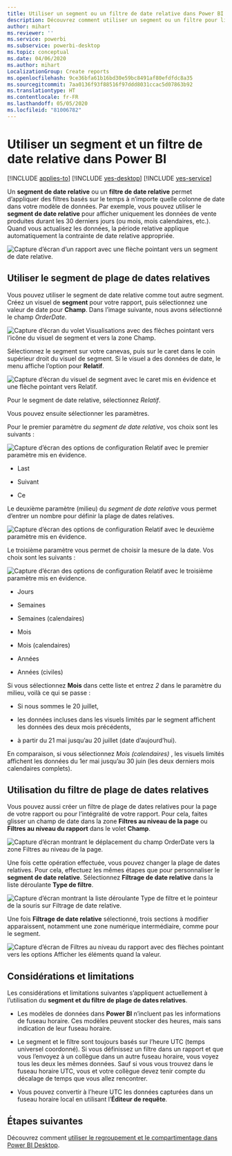 ```yaml
---
title: Utiliser un segment ou un filtre de date relative dans Power BI
description: Découvrez comment utiliser un segment ou un filtre pour limiter les plages de dates relatives dans Power BI.
author: mihart
ms.reviewer: ''
ms.service: powerbi
ms.subservice: powerbi-desktop
ms.topic: conceptual
ms.date: 04/06/2020
ms.author: mihart
LocalizationGroup: Create reports
ms.openlocfilehash: 9ce36bfa61b16bd30e59bc8491af80efdfdc8a35
ms.sourcegitcommit: 7aa0136f93f88516f97ddd8031ccac5d07863b92
ms.translationtype: HT
ms.contentlocale: fr-FR
ms.lasthandoff: 05/05/2020
ms.locfileid: "81006782"
---
```

# <a name="use-a-relative-date-slicer-and-filter-in-power-bi"></a>Utiliser un segment et un filtre de date relative dans Power BI

[!INCLUDE [applies-to](../includes/applies-to.md)] [!INCLUDE [yes-desktop](../includes/yes-desktop.md)] [!INCLUDE [yes-service](../includes/yes-service.md)]

Un **segment de date relative** ou un **filtre de date relative** permet d’appliquer des filtres basés sur le temps à n’importe quelle colonne de date dans votre modèle de données. Par exemple, vous pouvez utiliser le **segment de date relative** pour afficher uniquement les données de vente produites durant les 30 derniers jours (ou mois, mois calendaires, etc.). Quand vous actualisez les données, la période relative applique automatiquement la contrainte de date relative appropriée.

![Capture d’écran d’un rapport avec une flèche pointant vers un segment de date relative.](media/desktop-slicer-filter-date-range/relative-date-range-slicer-filter-01.png)

## <a name="use-the-relative-date-range-slicer"></a>Utiliser le segment de plage de dates relatives

Vous pouvez utiliser le segment de date relative comme tout autre segment. Créez un visuel de **segment** pour votre rapport, puis sélectionnez une valeur de date pour **Champ**. Dans l’image suivante, nous avons sélectionné le champ *OrderDate*.

![Capture d’écran du volet Visualisations avec des flèches pointant vers l’icône du visuel de segment et vers la zone Champ.](media/desktop-slicer-filter-date-range/relative-date-range-slicer-filter-02.png)

Sélectionnez le segment sur votre canevas, puis sur le caret dans le coin supérieur droit du visuel de segment. Si le visuel a des données de date, le menu affiche l’option pour **Relatif**.

![Capture d’écran du visuel de segment avec le caret mis en évidence et une flèche pointant vers Relatif.](media/desktop-slicer-filter-date-range/relative-date-range-slicer-filter-03.png)

Pour le segment de date relative, sélectionnez *Relatif*.

Vous pouvez ensuite sélectionner les paramètres.

Pour le premier paramètre du *segment de date relative*, vos choix sont les suivants :

![Capture d’écran des options de configuration Relatif avec le premier paramètre mis en évidence.](media/desktop-slicer-filter-date-range/relative-date-range-slicer-filter-04.png)

* Last

* Suivant

* Ce

Le deuxième paramètre (milieu) du *segment de date relative* vous permet d’entrer un nombre pour définir la plage de dates relatives.

![Capture d’écran des options de configuration Relatif avec le deuxième paramètre mis en évidence.](media/desktop-slicer-filter-date-range/relative-date-range-slicer-filter-04a.png)

Le troisième paramètre vous permet de choisir la mesure de la date. Vos choix sont les suivants :

![Capture d’écran des options de configuration Relatif avec le troisième paramètre mis en évidence.](media/desktop-slicer-filter-date-range/relative-date-range-slicer-filter-05.png)

* Jours

* Semaines

* Semaines (calendaires)

* Mois

* Mois (calendaires)

* Années

* Années (civiles)

Si vous sélectionnez **Mois** dans cette liste et entrez *2* dans le paramètre du milieu, voilà ce qui se passe :

* Si nous sommes le 20 juillet,

* les données incluses dans les visuels limités par le segment affichent les données des deux mois précédents,

* à partir du 21 mai jusqu’au 20 juillet (date d’aujourd’hui).

En comparaison, si vous sélectionnez *Mois (calendaires)* , les visuels limités affichent les données du 1er mai jusqu’au 30 juin (les deux derniers mois calendaires complets).

## <a name="using-the-relative-date-range-filter"></a>Utilisation du filtre de plage de dates relatives

Vous pouvez aussi créer un filtre de plage de dates relatives pour la page de votre rapport ou pour l’intégralité de votre rapport. Pour cela, faites glisser un champ de date dans la zone **Filtres au niveau de la page** ou **Filtres au niveau du rapport** dans le volet **Champ**.

![Capture d’écran montrant le déplacement du champ OrderDate vers la zone Filtres au niveau de la page.](media/desktop-slicer-filter-date-range/relative-date-range-slicer-filter-06.png)

Une fois cette opération effectuée, vous pouvez changer la plage de dates relatives. Pour cela, effectuez les mêmes étapes que pour personnaliser le **segment de date relative**. Sélectionnez **Filtrage de date relative** dans la liste déroulante **Type de filtre**.

![Capture d’écran montrant la liste déroulante Type de filtre et le pointeur de la souris sur Filtrage de date relative.](media/desktop-slicer-filter-date-range/relative-date-range-slicer-filter-07.png)

Une fois **Filtrage de date relative** sélectionné, trois sections à modifier apparaissent, notamment une zone numérique intermédiaire, comme pour le segment.

![Capture d’écran de Filtres au niveau du rapport avec des flèches pointant vers les options Afficher les éléments quand la valeur.](media/desktop-slicer-filter-date-range/relative-date-range-slicer-filter-08.png)

## <a name="limitations-and-considerations"></a>Considérations et limitations

Les considérations et limitations suivantes s’appliquent actuellement à l’utilisation du **segment et du filtre de plage de dates relatives**.

* Les modèles de données dans **Power BI** n’incluent pas les informations de fuseau horaire. Ces modèles peuvent stocker des heures, mais sans indication de leur fuseau horaire.

* Le segment et le filtre sont toujours basés sur l’heure UTC (temps universel coordonné). Si vous définissez un filtre dans un rapport et que vous l’envoyez à un collègue dans un autre fuseau horaire, vous voyez tous les deux les mêmes données. Sauf si vous vous trouvez dans le fuseau horaire UTC, vous et votre collègue devez tenir compte du décalage de temps que vous allez rencontrer.

* Vous pouvez convertir à l’heure UTC les données capturées dans un fuseau horaire local en utilisant l’**Éditeur de requête**.

## <a name="next-steps"></a>Étapes suivantes

Découvrez comment [utiliser le regroupement et le compartimentage dans Power BI Desktop](../desktop-grouping-and-binning.md).
